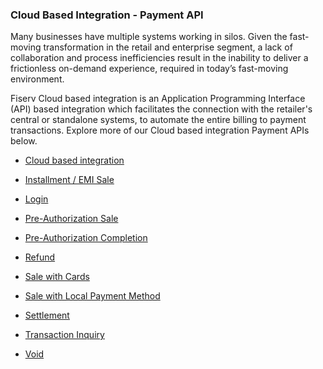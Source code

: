 ### Cloud Based Integration - Payment API ###

Many businesses have multiple systems working in silos. Given the fast-moving transformation in the retail and enterprise segment, a lack of collaboration and process inefficiencies result in the inability to deliver a frictionless on-demand experience, required in today’s fast-moving environment.

Fiserv Cloud based integration is an Application Programming Interface (API) based integration which facilitates the connection with the retailer's central or standalone systems, to automate the entire billing to payment transactions. Explore more of our Cloud based integration Payment APIs below.


- [Cloud based integration](./?path=docs/APIs/PaymentAPI/CloudPOI.md)

- [Installment / EMI Sale](./?path=docs/APIs/PaymentAPI/EMISale.md)

- [Login](./?path=docs/APIs/CloudPOI/Login.md)

- [Pre-Authorization Sale](./?path=docs/APIs/PaymentAPI/PreAuthSale.md)

- [Pre-Authorization Completion](./?path=docs/APIs/PaymentAPI/PreAuthCompletion.md)

- [Refund](./?path=docs/APIs/PaymentAPI/Refund.md)

- [Sale with Cards](./?path=docs/APIs/PaymentAPI/SaleCard.md)

- [Sale with Local Payment Method](./?path=docs/APIs/PaymentAPI/SaleLocalPaymentMethod.md)

- [Settlement](./?path=docs/APIs/PaymentAPI/SettlementTransaction.md)

- [Transaction Inquiry](./?path=docs/APIs/PaymentAPI/TransactionStatusCheck.md)

- [Void](./?path=docs/APIs/PaymentAPI/Void.md)
